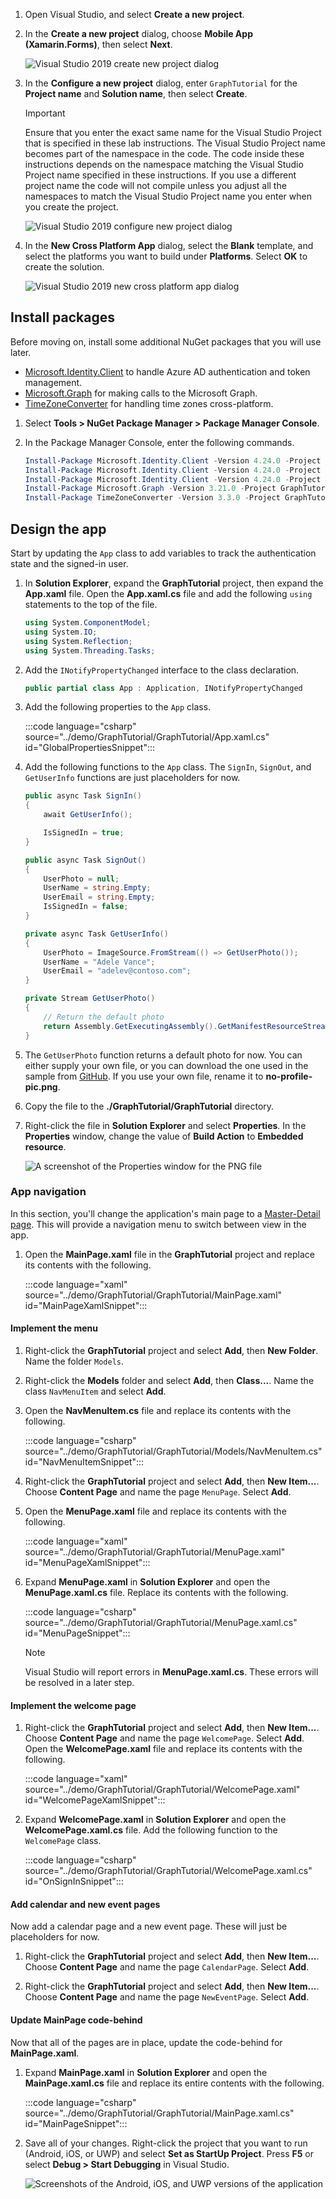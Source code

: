 <!-- markdownlint-disable MD002 MD041 -->

1. Open Visual Studio, and select **Create a new project**.

1. In the **Create a new project** dialog, choose **Mobile App (Xamarin.Forms)**, then select **Next**.

    ![Visual Studio 2019 create new project dialog](images/new-project-dialog.png)

1. In the **Configure a new project** dialog, enter `GraphTutorial` for the **Project name** and **Solution name**, then select **Create**.

    > [!IMPORTANT]
    > Ensure that you enter the exact same name for the Visual Studio Project that is specified in these lab instructions. The Visual Studio Project name becomes part of the namespace in the code. The code inside these instructions depends on the namespace matching the Visual Studio Project name specified in these instructions. If you use a different project name the code will not compile unless you adjust all the namespaces to match the Visual Studio Project name you enter when you create the project.

    ![Visual Studio 2019 configure new project dialog](images/configure-new-project-dialog.png)

1. In the **New Cross Platform App** dialog, select the **Blank** template, and select the platforms you want to build under **Platforms**. Select **OK** to create the solution.

    ![Visual Studio 2019 new cross platform app dialog](images/new-cross-platform-app-dialog.png)

## Install packages

Before moving on, install some additional NuGet packages that you will use later.

- [Microsoft.Identity.Client](https://www.nuget.org/packages/Microsoft.Identity.Client/) to handle Azure AD authentication and token management.
- [Microsoft.Graph](https://www.nuget.org/packages/Microsoft.Graph/) for making calls to the Microsoft Graph.
- [TimeZoneConverter](https://www.nuget.org/packages/TimeZoneConverter/) for handling time zones cross-platform.

1. Select **Tools > NuGet Package Manager > Package Manager Console**.

1. In the Package Manager Console, enter the following commands.

    ```Powershell
    Install-Package Microsoft.Identity.Client -Version 4.24.0 -Project GraphTutorial
    Install-Package Microsoft.Identity.Client -Version 4.24.0 -Project GraphTutorial.Android
    Install-Package Microsoft.Identity.Client -Version 4.24.0 -Project GraphTutorial.iOS
    Install-Package Microsoft.Graph -Version 3.21.0 -Project GraphTutorial
    Install-Package TimeZoneConverter -Version 3.3.0 -Project GraphTutorial
    ```

## Design the app

Start by updating the `App` class to add variables to track the authentication state and the signed-in user.

1. In **Solution Explorer**, expand the **GraphTutorial** project, then expand the **App.xaml** file. Open the **App.xaml.cs** file and add the following `using` statements to the top of the file.

    ```csharp
    using System.ComponentModel;
    using System.IO;
    using System.Reflection;
    using System.Threading.Tasks;
    ```

1. Add the `INotifyPropertyChanged` interface to the class declaration.

    ```csharp
    public partial class App : Application, INotifyPropertyChanged
    ```

1. Add the following properties to the `App` class.

    :::code language="csharp" source="../demo/GraphTutorial/GraphTutorial/App.xaml.cs" id="GlobalPropertiesSnippet":::

1. Add the following functions to the `App` class. The `SignIn`, `SignOut`, and `GetUserInfo` functions are just placeholders for now.

    ```csharp
    public async Task SignIn()
    {
        await GetUserInfo();

        IsSignedIn = true;
    }

    public async Task SignOut()
    {
        UserPhoto = null;
        UserName = string.Empty;
        UserEmail = string.Empty;
        IsSignedIn = false;
    }

    private async Task GetUserInfo()
    {
        UserPhoto = ImageSource.FromStream(() => GetUserPhoto());
        UserName = "Adele Vance";
        UserEmail = "adelev@contoso.com";
    }

    private Stream GetUserPhoto()
    {
        // Return the default photo
        return Assembly.GetExecutingAssembly().GetManifestResourceStream("GraphTutorial.no-profile-pic.png");
    }
    ```

1. The `GetUserPhoto` function returns a default photo for now. You can either supply your own file, or you can download the one used in the sample from [GitHub](https://github.com/microsoftgraph/msgraph-training-xamarin/blob/master/tutorial/images/no-profile-pic.png). If you use your own file, rename it to **no-profile-pic.png**.

1. Copy the file to the **./GraphTutorial/GraphTutorial** directory.

1. Right-click the file in **Solution Explorer** and select **Properties**. In the **Properties** window, change the value of **Build Action** to **Embedded resource**.

    ![A screenshot of the Properties window for the PNG file](./images/png-file-properties.png)

### App navigation

In this section, you'll change the application's main page to a [Master-Detail page](/xamarin/xamarin-forms/app-fundamentals/navigation/master-detail-page). This will provide a navigation menu to switch between view in the app.

1. Open the **MainPage.xaml** file in the **GraphTutorial** project and replace its contents with the following.

    :::code language="xaml" source="../demo/GraphTutorial/GraphTutorial/MainPage.xaml" id="MainPageXamlSnippet":::

#### Implement the menu

1. Right-click the **GraphTutorial** project and select **Add**, then **New Folder**. Name the folder `Models`.

1. Right-click the **Models** folder and select **Add**, then **Class...**. Name the class `NavMenuItem` and select **Add**.

1. Open the **NavMenuItem.cs** file and replace its contents with the following.

    :::code language="csharp" source="../demo/GraphTutorial/GraphTutorial/Models/NavMenuItem.cs" id="NavMenuItemSnippet":::

1. Right-click the **GraphTutorial** project and select **Add**, then **New Item...**. Choose **Content Page** and name the page `MenuPage`. Select **Add**.

1. Open the **MenuPage.xaml** file and replace its contents with the following.

    :::code language="xaml" source="../demo/GraphTutorial/GraphTutorial/MenuPage.xaml" id="MenuPageXamlSnippet":::

1. Expand **MenuPage.xaml** in **Solution Explorer** and open the **MenuPage.xaml.cs** file. Replace its contents with the following.

    :::code language="csharp" source="../demo/GraphTutorial/GraphTutorial/MenuPage.xaml.cs" id="MenuPageSnippet":::

    > [!NOTE]
    > Visual Studio will report errors in **MenuPage.xaml.cs**. These errors will be resolved in a later step.

#### Implement the welcome page

1. Right-click the **GraphTutorial** project and select **Add**, then **New Item...**. Choose **Content Page** and name the page `WelcomePage`. Select **Add**. Open the **WelcomePage.xaml** file and replace its contents with the following.

    :::code language="xaml" source="../demo/GraphTutorial/GraphTutorial/WelcomePage.xaml" id="WelcomePageXamlSnippet":::

1. Expand **WelcomePage.xaml** in **Solution Explorer** and open the **WelcomePage.xaml.cs** file. Add the following function to the `WelcomePage` class.

    :::code language="csharp" source="../demo/GraphTutorial/GraphTutorial/WelcomePage.xaml.cs" id="OnSignInSnippet":::

#### Add calendar and new event pages

Now add a calendar page and a new event page. These will just be placeholders for now.

1. Right-click the **GraphTutorial** project and select **Add**, then **New Item...**. Choose **Content Page** and name the page `CalendarPage`. Select **Add**.

1. Right-click the **GraphTutorial** project and select **Add**, then **New Item...**. Choose **Content Page** and name the page `NewEventPage`. Select **Add**.

#### Update MainPage code-behind

Now that all of the pages are in place, update the code-behind for **MainPage.xaml**.

1. Expand **MainPage.xaml** in **Solution Explorer** and open the **MainPage.xaml.cs** file and replace its entire contents with the following.

    :::code language="csharp" source="../demo/GraphTutorial/GraphTutorial/MainPage.xaml.cs" id="MainPageSnippet":::

1. Save all of your changes. Right-click the project that you want to run (Android, iOS, or UWP) and select **Set as StartUp Project**. Press **F5** or select **Debug > Start Debugging** in Visual Studio.

    ![Screenshots of the Android, iOS, and UWP versions of the application](./images/welcome-page.png)
